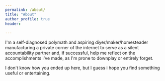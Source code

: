 ```yaml
---
permalink: /about/
title: "About"
author_profile: true
header:
    
---
```


I'm a self-diagnosed polymath and aspiring diyer/maker/homesteader manufacturing a private corner of the internet to serve as a silent accountability partner and, if successful, help me reflect on the accomplishments i've made, as I'm prone to downplay or entirely forget.

I don't know how you ended up here, but I guess i hope you find something useful or entertaining.

